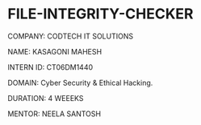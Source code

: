 # FILE-INTEGRITY-CHECKER
COMPANY: CODTECH IT SOLUTIONS

NAME: KASAGONI MAHESH

INTERN ID: CT06DM1440

DOMAIN: Cyber Security & Ethical Hacking.

DURATION: 4 WEEEKS

MENTOR: NEELA SANTOSH
